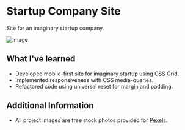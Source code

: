 # Startup Company Site
Site for an imaginary startup company.

![image](https://user-images.githubusercontent.com/12193814/75751262-cf749d80-5d04-11ea-8fc3-c8a2ecaf8c94.png)

## What I've learned

* Developed mobile-first site for imaginary startup using CSS Grid.
* Implemented responsiveness with CSS media-queries.
* Refactored code using universal reset for margin and padding.

## Additional Information
* All project images are free stock photos provided for [Pexels](https://www.pexels.com).
